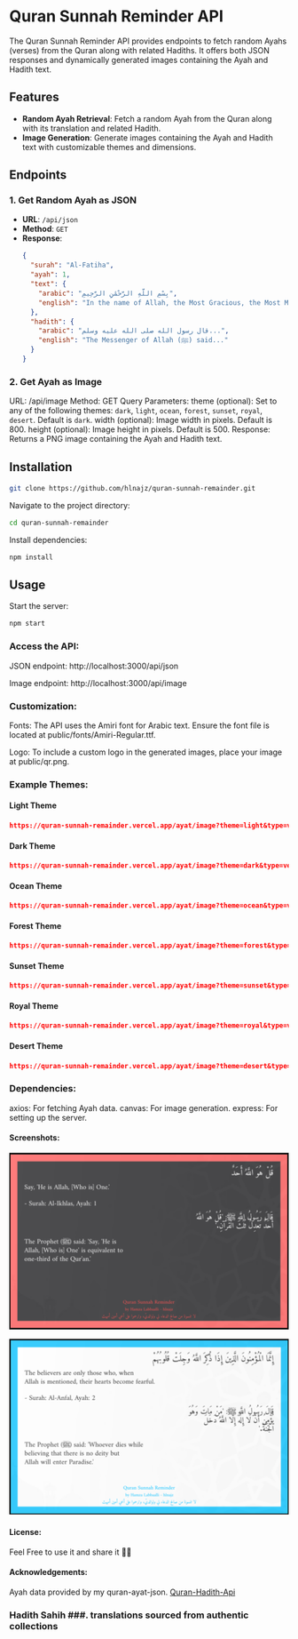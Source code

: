 
# Quran Sunnah Reminder API

The Quran Sunnah Reminder API provides endpoints to fetch random Ayahs (verses) from the Quran along with related Hadiths. It offers both JSON responses and dynamically generated images containing the Ayah and Hadith text.

## Features

- **Random Ayah Retrieval**: Fetch a random Ayah from the Quran along with its translation and related Hadith.
- **Image Generation**: Generate images containing the Ayah and Hadith text with customizable themes and dimensions.

## Endpoints

### 1. Get Random Ayah as JSON

- **URL**: `/api/json`
- **Method**: `GET`
- **Response**:
  ```json
  {
    "surah": "Al-Fatiha",
    "ayah": 1,
    "text": {
      "arabic": "بِسْمِ اللَّهِ الرَّحْمَٰنِ الرَّحِيمِ",
      "english": "In the name of Allah, the Most Gracious, the Most Merciful."
    },
    "hadith": {
      "arabic": "قال رسول الله صلى الله عليه وسلم...",
      "english": "The Messenger of Allah (ﷺ) said..."
    }
  }
  ```

### 2. Get Ayah as Image

URL: /api/image
Method: GET
Query Parameters:
theme (optional): Set to any of the following themes: `dark`, `light`, `ocean`, `forest`, `sunset`, `royal`, `desert`. Default is `dark`.
width (optional): Image width in pixels. Default is 800.
height (optional): Image height in pixels. Default is 500.
Response: Returns a PNG image containing the Ayah and Hadith text.

## Installation

```bash
git clone https://github.com/hlnajz/quran-sunnah-remainder.git
```

Navigate to the project directory:

```bash
cd quran-sunnah-remainder
```

Install dependencies:

```bash
npm install
```

## Usage
Start the server:

```bash
npm start
```

### Access the API:

JSON endpoint: http://localhost:3000/api/json

Image endpoint: http://localhost:3000/api/image

### Customization:

Fonts: The API uses the Amiri font for Arabic text. Ensure the font file is located at public/fonts/Amiri-Regular.ttf.

Logo: To include a custom logo in the generated images, place your image at public/qr.png.

### Example Themes:

#### Light Theme

```json
https://quran-sunnah-remainder.vercel.app/ayat/image?theme=light&type=vertical&width=800&height=500
```

#### Dark Theme

```json
https://quran-sunnah-remainder.vercel.app/ayat/image?theme=dark&type=vertical&width=800&height=500
```

#### Ocean Theme

```json
https://quran-sunnah-remainder.vercel.app/ayat/image?theme=ocean&type=vertical&width=800&height=500
```

#### Forest Theme

```json
https://quran-sunnah-remainder.vercel.app/ayat/image?theme=forest&type=vertical&width=800&height=500
```

#### Sunset Theme

```json
https://quran-sunnah-remainder.vercel.app/ayat/image?theme=sunset&type=vertical&width=800&height=500
```

#### Royal Theme

```json
https://quran-sunnah-remainder.vercel.app/ayat/image?theme=royal&type=vertical&width=800&height=500
```

#### Desert Theme

```json
https://quran-sunnah-remainder.vercel.app/ayat/image?theme=desert&type=vertical&width=800&height=500
```

### Dependencies:

axios: For fetching Ayah data.
canvas: For image generation.
express: For setting up the server.

#### Screenshots:

![Dark Theme](https://raw.githubusercontent.com/hlnajz/assets/refs/heads/main/dark-theme.png)

![Light Theme](https://raw.githubusercontent.com/hlnajz/assets/refs/heads/main/light-theme.png)

#### License:

Feel Free to use it and share it 🥇😘

#### Acknowledgements:

Ayah data provided by my quran-ayat-json.
[Quran-Hadith-Api](https://quran-ayat-json.vercel.app/)

### Hadith Sahih ###. translations sourced from authentic collections
